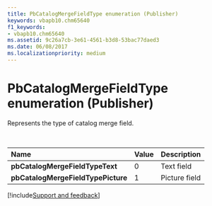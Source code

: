 ```yaml
---
title: PbCatalogMergeFieldType enumeration (Publisher)
keywords: vbapb10.chm65640
f1_keywords:
- vbapb10.chm65640
ms.assetid: 9c26a7cb-3e61-4561-b3d8-53bac77daed3
ms.date: 06/08/2017
ms.localizationpriority: medium
---
```



# PbCatalogMergeFieldType enumeration (Publisher)

Represents the type of catalog merge field.

<br/>

|Name|Value|Description|
|:-----|:-----|:-----|
| **pbCatalogMergeFieldTypeText**|0|Text field|
| **pbCatalogMergeFieldTypePicture**|1|Picture field|

[!include[Support and feedback](~/includes/feedback-boilerplate.md)]